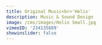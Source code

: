 ```yaml
---
title: Original Music<br>'Helix'
description: Music & Sound Design
image: /cms/images/Helix Small.jpg
vimeoID: '234135889'
showinslider: false
---
```











